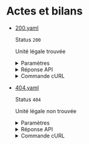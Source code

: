 # Actes et bilans
* [200.yaml](200.yaml)

  Status `200`

  Unité légale trouvée

  <details><summary>Paramètres</summary>
  <p>

  ```json
  {
    "siren": "130025265"
  }
  ```

  </p>
  </details>

  <details><summary>Réponse API</summary>
  <p>

  ```json
  {
    "data": {
      "actes": [
        {
          "updated_at": "2023-11-01",
          "date_depot": "2023-08-08",
          "nom_document": "X9wvz5eKvKQv_C0022A1001L257081D20230902H180411TPIJTES003PDBOR",
          "id": "65419234a1f7d1f2ba09bd8c",
          "link": "https://entreprise.api.gouv.fr/proxy/inpi/download/%2FV+svyVVJGVCJroamyqjOrECaXHorkxJ39vZH1IMHz4N+6gvit9zgoQ=--rJ1ss+Brc7oVhloH--huyvWA83YgMFqOnjyKDmXQ==",
          "types": [
            {
              "acte": "Acte",
              "decision": "Augmentation du capital social"
            }
          ]
        }
      ],
      "bilans": [
        {
          "updated_at": "2023-11-01",
          "date_depot": "2023-08-08",
          "nom_document": "X9wvz5eKvKQv_C0022A1001L257081D20230902H180411TPIJTES003PDBOR",
          "id": "65419234a1f7d1f2ba09bd8c",
          "link": "https://entreprise.api.gouv.fr/proxy/inpi/download/%2FV+svyVVJGVCJroamyqjOrECaXHorkxJ39vZH1IMHz4N+6gvit9zgoQ=--rJ1ss+Brc7oVhloH--huyvWA83YgMFqOnjyKDmXQ==",
          "date_cloture": "2023-08-08",
          "type": "bilan complet"
        }
      ]
    },
    "links": {
    },
    "meta": {
    }
  }
  ```

  </p>
  </details>

  <details><summary>Commande cURL</summary>
  <p>

  ```bash
  curl -H "Authorization: Bearer $token" \
    -G -d 'recipient=10000001700010' -d 'context=Contexte+de+la+requ%C3%AAte' -d 'object=Objet+de+la+requ%C3%AAte' \
    --url "https://staging.entreprise.api.gouv.fr/v3/inpi/rne/unites_legales/open_data/130025265/actes_bilans"
  ```

  </p>
  </details>
* [404.yaml](404.yaml)

  Status `404`

  Unité légale non trouvée

  <details><summary>Paramètres</summary>
  <p>

  ```json
  {
    "siren": "754508695"
  }
  ```

  </p>
  </details>

  <details><summary>Réponse API</summary>
  <p>

  ```json
  {
    "errors": [
      {
        "code": "34003",
        "title": "Entité non trouvée",
        "detail": "L'identifiant indiqué n'existe pas, n'est pas connu ou ne comporte aucune information pour cet appel. Veuillez vérifier que l'identifiant correspond au périmètre couvert par l'API.",
        "meta": {
          "provider": "INPI - RNE"
        }
      }
    ]
  }
  ```

  </p>
  </details>

  <details><summary>Commande cURL</summary>
  <p>

  ```bash
  curl -H "Authorization: Bearer $token" \
    -G -d 'recipient=10000001700010' -d 'context=Contexte+de+la+requ%C3%AAte' -d 'object=Objet+de+la+requ%C3%AAte' \
    --url "https://staging.entreprise.api.gouv.fr/v3/inpi/rne/unites_legales/open_data/754508695/actes_bilans"
  ```

  </p>
  </details>
